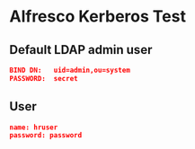 # Alfresco Kerberos Test

## Default LDAP admin user
```json
BIND DN:   uid=admin,ou=system
PASSWORD:  secret
```

## User 
```json
name: hruser
password: password
```

